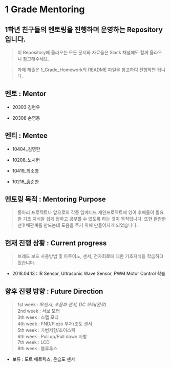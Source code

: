 ﻿# 1 Grade Mentoring


## 1학년 친구들의 멘토링을 진행하며 운영하는 Repository입니다.


>이 Repository에 올라오는 모든 문서와 자료들은 Slack 채널에도 함께 올라오니 참고해주세요.

>과제 제출은 1_Grade_Homework의 README 파일을 참고하여 진행하면 됩니다.


## 멘토 : Mentor

- 20303 김현우  

- 20308 손영동  


## 멘티 : Mentee

- 10404_김영한  

- 10208_노시현  

- 10419_최소영  

- 10218_홍순찬  

## 멘토링 목적 : Mentoring Purpose
>동아리 프로젝트나 앞으로의 각종 임베디드 개인프로젝트에 있어 후배들이 필요한 기초 지식을 쉽게 접하고 공부할 수 있도록 하는 것이 목적입니다. 
또한 완만한 선후배관계를 만드는데 도움을 주기 위해 만들어지게 되었습니다.
## 현재 진행 상황 : Current progress
>브레드 보드 사용방법 및 아두이노, 센서, 전자회로에 대한 기초지식을 학습하고 있습니다.
- 2018.04.13 : IR Sensor, Ultrasonic Wave Sensor, PWM Motor Control 학습 
## 향후 진행 방향 : Future Direction
>1st week : _IR센서, 초음파 센서, DC 모터(완료)_  
>2nd week : 서보 모터  
>3th week : 스텝 모터  
>4th week : FND/Piezo 부저/조도 센서  
>5th week : 가변저항/조이스틱  
>6th week : Pull up/Pull down 저항  
>7th week : LCD  
>8th week : 블루투스  
- 보류 : 도트 매트릭스, 온습도 센서  

     




